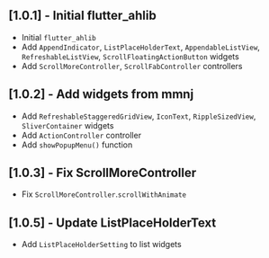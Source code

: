 ## [1.0.1] - Initial flutter_ahlib

+ Initial `flutter_ahlib`
+ Add `AppendIndicator`, `ListPlaceHolderText`, `AppendableListView`, `RefreshableListView`, `ScrollFloatingActionButton` widgets
+ Add `ScrollMoreController`, `ScrollFabController` controllers

## [1.0.2] - Add widgets from mmnj

+ Add `RefreshableStaggeredGridView`, `IconText`, `RippleSizedView`, `SliverContainer` widgets
+ Add `ActionController` controller
+ Add `showPopupMenu()` function

## [1.0.3] - Fix ScrollMoreController

+ Fix `ScrollMoreController`.`scrollWithAnimate`

## [1.0.5] - Update ListPlaceHolderText

+ Add `ListPlaceHolderSetting` to list widgets
